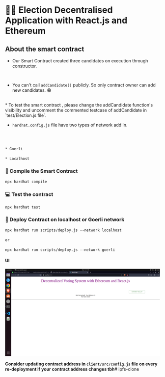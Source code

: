# 👷‍♀️ Election Decentralised Application with React.js and Ethereum

## About the smart contract

* Our Smart Contract created three candidates on execution through constructor.
<br />

* You can't call `addCandidate()` publicly. So only contract owner can add new candidates. 😁
<br />
* To test the smart contract , please change the addCandidate function's visibility and uncomment the commented testcase of addCandidate in `test/Election.js file`.
<br />

*  `hardhat.config.js` file have two types of network add in. 
<br />

```

* Goerli 

* Localhost

```

### 📨 Compile the Smart Contract

```
npx hardhat compile
```

### 💻 Test the contract

```
npx hardhat test 

```


### 🚀 Deploy Contract on localhost or Goerli network


```
npx hardhat run scripts/deploy.js --network localhost

or 

npx hardhat run scripts/deploy.js --network goerli

```

#### UI

<p align="center">
  <img src="./client/public/ss.png" />
</p>

**Consider updating contract address in ```client/src/config.js``` file on every re-deployment if your contract address changes tbh**# ipfs-clone

